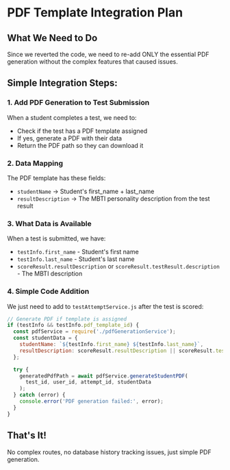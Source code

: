 # PDF Template Integration Plan

## What We Need to Do

Since we reverted the code, we need to re-add ONLY the essential PDF generation without the complex features that caused issues.

## Simple Integration Steps:

### 1. Add PDF Generation to Test Submission
When a student completes a test, we need to:
- Check if the test has a PDF template assigned
- If yes, generate a PDF with their data
- Return the PDF path so they can download it

### 2. Data Mapping
The PDF template has these fields:
- `studentName` → Student's first_name + last_name
- `resultDescription` → The MBTI personality description from the test result

### 3. What Data is Available
When a test is submitted, we have:
- `testInfo.first_name` - Student's first name
- `testInfo.last_name` - Student's last name
- `scoreResult.resultDescription` or `scoreResult.testResult.description` - The MBTI description

### 4. Simple Code Addition
We just need to add to `testAttemptService.js` after the test is scored:

```javascript
// Generate PDF if template is assigned
if (testInfo && testInfo.pdf_template_id) {
  const pdfService = require('./pdfGenerationService');
  const studentData = {
    studentName: `${testInfo.first_name} ${testInfo.last_name}`,
    resultDescription: scoreResult.resultDescription || scoreResult.testResult?.description || ''
  };

  try {
    generatedPdfPath = await pdfService.generateStudentPDF(
      test_id, user_id, attempt_id, studentData
    );
  } catch (error) {
    console.error('PDF generation failed:', error);
  }
}
```

## That's It!
No complex routes, no database history tracking issues, just simple PDF generation.
